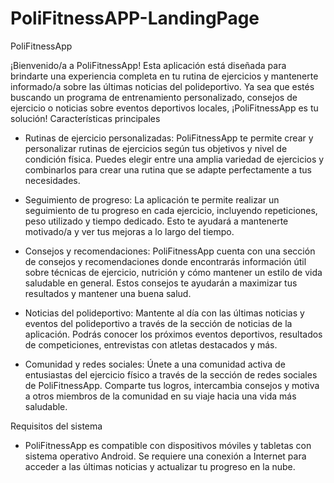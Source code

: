 # PoliFitnessAPP-LandingPage

PoliFitnessApp

¡Bienvenido/a a PoliFitnessApp! Esta aplicación está diseñada para brindarte una experiencia completa en tu rutina de ejercicios y mantenerte informado/a sobre las últimas noticias del polideportivo. Ya sea que estés buscando un programa de entrenamiento personalizado, consejos de ejercicio o noticias sobre eventos deportivos locales, ¡PoliFitnessApp es tu solución!
Características principales

-    Rutinas de ejercicio personalizadas: PoliFitnessApp te permite crear y personalizar rutinas de ejercicios según tus objetivos y nivel de condición física. Puedes elegir entre una amplia variedad de ejercicios y combinarlos para crear una rutina que se adapte perfectamente a tus necesidades.

-    Seguimiento de progreso: La aplicación te permite realizar un seguimiento de tu progreso en cada ejercicio, incluyendo repeticiones, peso utilizado y tiempo dedicado. Esto te ayudará a mantenerte motivado/a y ver tus mejoras a lo largo del tiempo.

-    Consejos y recomendaciones: PoliFitnessApp cuenta con una sección de consejos y recomendaciones donde encontrarás información útil sobre técnicas de ejercicio, nutrición y cómo mantener un estilo de vida saludable en general. Estos consejos te ayudarán a maximizar tus resultados y mantener una buena salud.

-    Noticias del polideportivo: Mantente al día con las últimas noticias y eventos del polideportivo a través de la sección de noticias de la aplicación. Podrás conocer los próximos eventos deportivos, resultados de competiciones, entrevistas con atletas destacados y más.

-    Comunidad y redes sociales: Únete a una comunidad activa de entusiastas del ejercicio físico a través de la sección de redes sociales de PoliFitnessApp. Comparte tus logros, intercambia consejos y motiva a otros miembros de la comunidad en su viaje hacia una vida más saludable.

Requisitos del sistema

-    PoliFitnessApp es compatible con dispositivos móviles y tabletas con sistema operativo Android.
    Se requiere una conexión a Internet para acceder a las últimas noticias y actualizar tu progreso en la nube.
